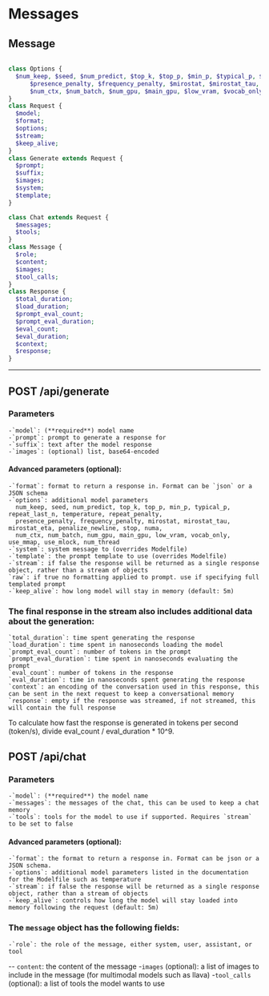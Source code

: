 # Messages

## Message
```php

class Options {
  $num_keep, $seed, $num_predict, $top_k, $top_p, $min_p, $typical_p, $repeat_last_n, $temperature, $repeat_penalty, 
      $presence_penalty, $frequency_penalty, $mirostat, $mirostat_tau, $mirostat_eta, $penalize_newline, $stop, $numa, 
      $num_ctx, $num_batch, $num_gpu, $main_gpu, $low_vram, $vocab_only, $use_mmap, $use_mlock, $num_thread;
}
class Request {
  $model;
  $format;
  $options;
  $stream;
  $keep_alive;
}
class Generate extends Request {
  $prompt;
  $suffix;
  $images;
  $system;
  $template;
}

class Chat extends Request {
  $messages;
  $tools;
}
class Message {
  $role;
  $content;
  $images;
  $tool_calls;
}
class Response {
  $total_duration;
  $load_duration;
  $prompt_eval_count;
  $prompt_eval_duration;
  $eval_count;
  $eval_duration;
  $context;
  $response;
}
```

----

## POST /api/generate

### Parameters
    -`model`: (**required**) model name
    -`prompt`: prompt to generate a response for
    -`suffix`: text after the model response
    -`images`: (optional) list, base64-encoded

#### Advanced parameters (optional):
    -`format`: format to return a response in. Format can be `json` or a JSON schema
    -`options`: additional model parameters
      num_keep, seed, num_predict, top_k, top_p, min_p, typical_p, repeat_last_n, temperature, repeat_penalty, 
      presence_penalty, frequency_penalty, mirostat, mirostat_tau, mirostat_eta, penalize_newline, stop, numa, 
      num_ctx, num_batch, num_gpu, main_gpu, low_vram, vocab_only, use_mmap, use_mlock, num_thread
    -`system`: system message to (overrides Modelfile)
    -`template`: the prompt template to use (overrides Modelfile)
    -`stream`: if false the response will be returned as a single response object, rather than a stream of objects
    `raw`: if true no formatting applied to prompt. use if specifying full templated prompt
    -`keep_alive`: how long model will stay in memory (default: 5m)

### The final response in the stream also includes additional data about the generation:
    `total_duration`: time spent generating the response
    `load_duration`: time spent in nanoseconds loading the model
    `prompt_eval_count`: number of tokens in the prompt
    `prompt_eval_duration`: time spent in nanoseconds evaluating the prompt
    `eval_count`: number of tokens in the response
    `eval_duration`: time in nanoseconds spent generating the response
    `context`: an encoding of the conversation used in this response, this can be sent in the next request to keep a conversational memory
    `response`: empty if the response was streamed, if not streamed, this will contain the full response

To calculate how fast the response is generated in tokens per second (token/s), divide eval_count / eval_duration * 10^9.


## POST /api/chat

### Parameters
    -`model`: (**required**) the model name
    -`messages`: the messages of the chat, this can be used to keep a chat memory
    -`tools`: tools for the model to use if supported. Requires `stream` to be set to false
#### Advanced parameters (optional):
    -`format`: the format to return a response in. Format can be json or a JSON schema.
    -`options`: additional model parameters listed in the documentation for the Modelfile such as temperature
    -`stream`: if false the response will be returned as a single response object, rather than a stream of objects
    -`keep_alive`: controls how long the model will stay loaded into memory following the request (default: 5m)
    
### The `message` object has the following fields:
    -`role`: the role of the message, either system, user, assistant, or tool
   -- `content`: the content of the message
    -`images` (optional): a list of images to include in the message (for multimodal models such as llava)
    -`tool_calls` (optional): a list of tools the model wants to use

